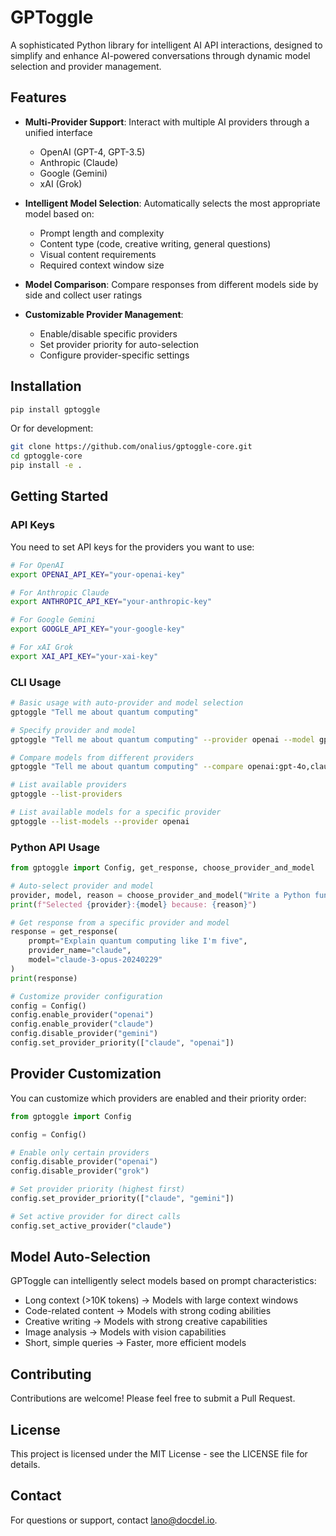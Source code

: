 # GPToggle

A sophisticated Python library for intelligent AI API interactions, designed to simplify and enhance AI-powered conversations through dynamic model selection and provider management.

## Features

- **Multi-Provider Support**: Interact with multiple AI providers through a unified interface
  - OpenAI (GPT-4, GPT-3.5)
  - Anthropic (Claude)
  - Google (Gemini)
  - xAI (Grok)
  
- **Intelligent Model Selection**: Automatically selects the most appropriate model based on:
  - Prompt length and complexity
  - Content type (code, creative writing, general questions)
  - Visual content requirements
  - Required context window size
  
- **Model Comparison**: Compare responses from different models side by side and collect user ratings

- **Customizable Provider Management**:
  - Enable/disable specific providers
  - Set provider priority for auto-selection
  - Configure provider-specific settings

## Installation

```bash
pip install gptoggle
```

Or for development:

```bash
git clone https://github.com/onalius/gptoggle-core.git
cd gptoggle-core
pip install -e .
```

## Getting Started

### API Keys

You need to set API keys for the providers you want to use:

```bash
# For OpenAI
export OPENAI_API_KEY="your-openai-key"

# For Anthropic Claude
export ANTHROPIC_API_KEY="your-anthropic-key"

# For Google Gemini
export GOOGLE_API_KEY="your-google-key"

# For xAI Grok
export XAI_API_KEY="your-xai-key"
```

### CLI Usage

```bash
# Basic usage with auto-provider and model selection
gptoggle "Tell me about quantum computing"

# Specify provider and model
gptoggle "Tell me about quantum computing" --provider openai --model gpt-4o

# Compare models from different providers
gptoggle "Tell me about quantum computing" --compare openai:gpt-4o,claude:claude-3-opus-20240229

# List available providers
gptoggle --list-providers

# List available models for a specific provider
gptoggle --list-models --provider openai
```

### Python API Usage

```python
from gptoggle import Config, get_response, choose_provider_and_model

# Auto-select provider and model
provider, model, reason = choose_provider_and_model("Write a Python function to calculate Fibonacci numbers")
print(f"Selected {provider}:{model} because: {reason}")

# Get response from a specific provider and model
response = get_response(
    prompt="Explain quantum computing like I'm five",
    provider_name="claude",
    model="claude-3-opus-20240229"
)
print(response)

# Customize provider configuration
config = Config()
config.enable_provider("openai")
config.enable_provider("claude")
config.disable_provider("gemini")
config.set_provider_priority(["claude", "openai"])
```

## Provider Customization

You can customize which providers are enabled and their priority order:

```python
from gptoggle import Config

config = Config()

# Enable only certain providers
config.disable_provider("openai")
config.disable_provider("grok")

# Set provider priority (highest first)
config.set_provider_priority(["claude", "gemini"])

# Set active provider for direct calls
config.set_active_provider("claude")
```

## Model Auto-Selection

GPToggle can intelligently select models based on prompt characteristics:

- Long context (>10K tokens) → Models with large context windows
- Code-related content → Models with strong coding abilities
- Creative writing → Models with strong creative capabilities
- Image analysis → Models with vision capabilities
- Short, simple queries → Faster, more efficient models

## Contributing

Contributions are welcome! Please feel free to submit a Pull Request.

## License

This project is licensed under the MIT License - see the LICENSE file for details.

## Contact

For questions or support, contact lano@docdel.io.